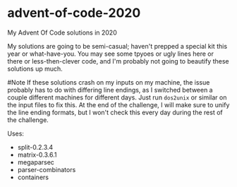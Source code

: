 # advent-of-code-2020
My Advent Of Code solutions in 2020

My solutions are going to be semi-casual; haven't prepped a special kit this year or what-have-you.
You may see some tpyoes or ugly lines here or there or less-then-clever code,
and I'm probably not going to beautify these solutions up much.

#Note
If these solutions crash on my inputs on my machine, the issue probably
has to do with differing line endings, as I switched between a couple
different machines for different days. Just run `dos2unix` or similar
on the input files to fix this. At the end of the challenge, I will
make sure to unify the line ending formats, but I won't check this every day
during the rest of the challenge.

Uses: 
* split-0.2.3.4
* matrix-0.3.6.1
* megaparsec
* parser-combinators
* containers
